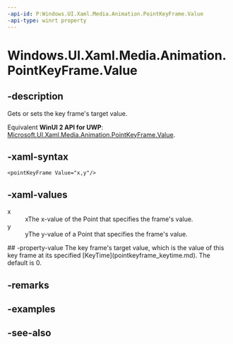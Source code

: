 ```yaml
---
-api-id: P:Windows.UI.Xaml.Media.Animation.PointKeyFrame.Value
-api-type: winrt property
---
```


<!-- Property syntax
public Windows.Foundation.Point Value { get;  set; }
-->

# Windows.UI.Xaml.Media.Animation.PointKeyFrame.Value

## -description
Gets or sets the key frame's target value.

Equivalent **WinUI 2 API for UWP**: [Microsoft.UI.Xaml.Media.Animation.PointKeyFrame.Value](/windows/winui/api/microsoft.ui.xaml.media.animation.pointkeyframe.value).

## -xaml-syntax
```xaml
<pointKeyFrame Value="x,y"/>
```


## -xaml-values
<dl><dt>x</dt><dd>xThe x-value of the Point that specifies the frame's value.</dd>
<dt>y</dt><dd>yThe y-value of a Point that specifies the frame's value.</dd>
</dl>
## -property-value
The key frame's target value, which is the value of this key frame at its specified [KeyTime](pointkeyframe_keytime.md). The default is 0.

## -remarks

## -examples

## -see-also
